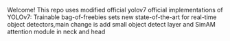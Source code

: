 Welcome!
This repo uses modified official yolov7 official implementations of YOLOv7: Trainable bag-of-freebies sets new state-of-the-art for real-time object detectors,main change is add small object detect layer
and SimAM attention  module in neck and head 

